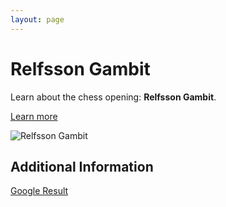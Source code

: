 ```yaml
---
layout: page
---
```

# Relfsson Gambit

Learn about the chess opening: **Relfsson Gambit**.

[Learn more](https://www.thechesswebsite.com/relfsson-gambit/)

![Relfsson Gambit](https://www.thechesswebsite.com/wp-content/uploads/2015/08/the-relfsson-gambit.jpg)

## Additional Information

[Google Result](https://www.chess.com/openings/Scotch-Game-Relfsson-Gambit)
